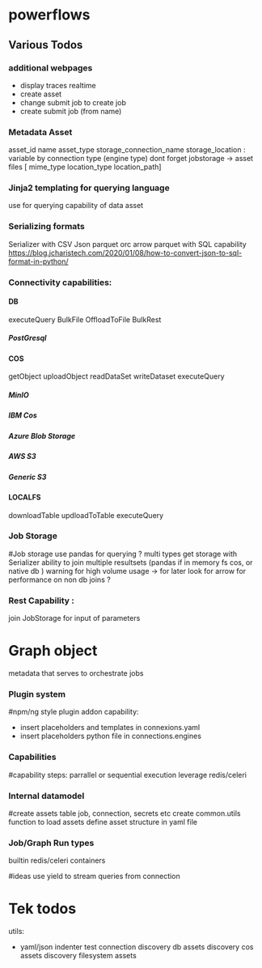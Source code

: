 # powerflows


## Various Todos



### additional webpages
- display traces realtime
- create asset 
- change submit job to create job
- create submit job (from name)

### Metadata Asset

asset_id
name
asset_type
storage_connection_name
storage_location : variable by connection type (engine type) dont forget jobstorage
-> asset files [
mime_type
location_type
location_path]

### Jinja2 templating for querying language
use for querying capability of data asset

### Serializing formats
Serializer with CSV Json parquet orc arrow  parquet  with SQL capability
https://blog.jcharistech.com/2020/01/08/how-to-convert-json-to-sql-format-in-python/


### Connectivity capabilities: 
#### DB
executeQuery
BulkFile
OffloadToFile
BulkRest

##### PostGresql


#### COS
getObject
uploadObject
readDataSet
writeDataset
executeQuery

##### MinIO
##### IBM Cos
##### Azure Blob Storage
##### AWS S3
##### Generic S3


#### LOCALFS
downloadTable
updloadToTable
executeQuery


### Job Storage
#Job storage
use pandas for querying ? 
multi types
get storage with Serializer
ability to join multiple resultsets (pandas if in memory fs cos, or native db )
warning for high volume usage
-> for later
look for arrow for performance on non db joins ?

### Rest Capability : 
join JobStorage for input of parameters

# Graph object 
metadata that serves to orchestrate jobs

### Plugin system
#npm/ng style plugin addon capability:
- insert placeholders and templates in connexions.yaml
- insert placeholders python file in connections.engines

### Capabilities
#capability steps:
parrallel or sequential execution
leverage redis/celeri


### Internal datamodel
#create assets table job, connection, secrets etc
create common.utils function to load assets 
define asset structure in yaml file


### Job/Graph Run types
builtin
redis/celeri
containers

#ideas
use yield to stream queries from connection



# Tek todos
utils: 
- yaml/json indenter
test connection
discovery db assets 
discovery cos assets
discovery filesystem assets 
